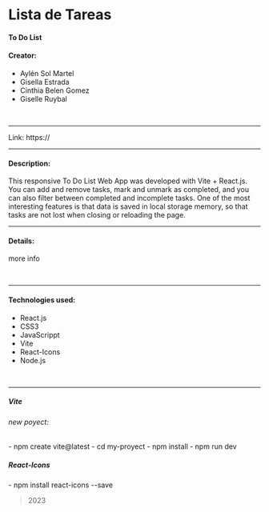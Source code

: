 <h1>Lista de Tareas</h1>


<h4>To Do List</h4>

<h4>Creator:</h4>

- Aylén Sol Martel <br>
- Gisella Estrada <br>
- Cinthia Belen Gomez <br>
- Giselle Ruybal <br>

<br>
<hr>

Link: https://

<hr>

<h4>Description:</h4>

<p>
This responsive To Do List Web App was developed with Vite + React.js.
You can add and remove tasks, mark and unmark as completed, and you can also filter between completed and incomplete tasks. 
One of the most interesting features is that data is saved in local storage memory, so that tasks are not lost when closing or reloading the page.
</p>

<hr>
<h4>Details:</h4>


<p>
more info
</p>
<br>
<hr>

<h4>Technologies used:</h4>

- React.js
- CSS3
- JavaScrippt
- Vite
- React-Icons
- Node.js

<br>
<hr>

<h5>Vite</h5>
<h6>new poyect:</h6>
- npm create vite@latest
- cd my-proyect
- npm install
- npm run dev


<h5>React-Icons</h5>
- npm install react-icons --save




> 2023

